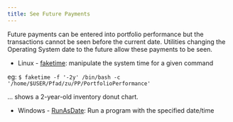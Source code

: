 ```yaml
---
title: See Future Payments
---
```

Future payments can be entered into portfolio performance but the transactions cannot be seen before the current date. Utilities changing the Operating System date to the future allow these payments to be seen.

* Linux - [faketime](https://www.systutorials.com/docs/linux/man/1-faketime/): manipulate the system time for a given command

eg: `$ faketime -f '-2y' /bin/bash -c '/home/$USER/Pfad/zu/PP/PortfolioPerformance'`

... shows a 2-year-old inventory donut chart.

* Windows - [RunAsDate](https://www.nirsoft.net/utils/run_as_date.html): Run a program with the specified date/time
